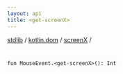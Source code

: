 ```yaml
---
layout: api
title: <get-screenX>
---
```

[stdlib](../../index.md) / [kotlin.dom](../index.md) / [screenX](index.md) / [<get-screenX>](_get-screenX_.md)

# <get-screenX>

```
fun MouseEvent.<get-screenX>(): Int
```
